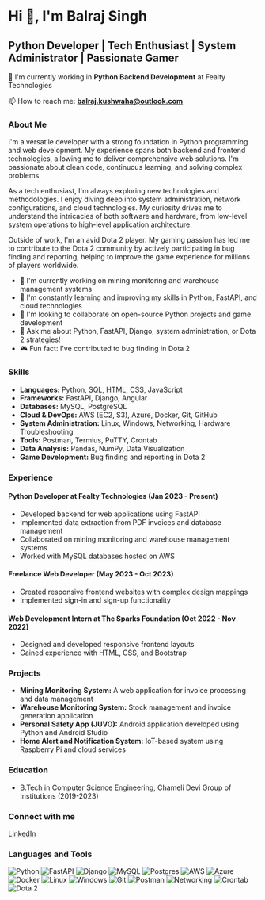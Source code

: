 # Hi 👋, I'm Balraj Singh

## Python Developer | Tech Enthusiast | System Administrator | Passionate Gamer

🌱 I'm currently working in **Python Backend Development** at Fealty Technologies

📫 How to reach me: **balraj.kushwaha@outlook.com**

### About Me

I'm a versatile developer with a strong foundation in Python programming and web development. My experience spans both backend and frontend technologies, allowing me to deliver comprehensive web solutions. I'm passionate about clean code, continuous learning, and solving complex problems.

As a tech enthusiast, I'm always exploring new technologies and methodologies. I enjoy diving deep into system administration, network configurations, and cloud technologies. My curiosity drives me to understand the intricacies of both software and hardware, from low-level system operations to high-level application architecture.

Outside of work, I'm an avid Dota 2 player. My gaming passion has led me to contribute to the Dota 2 community by actively participating in bug finding and reporting, helping to improve the game experience for millions of players worldwide.

- 🔭 I'm currently working on mining monitoring and warehouse management systems
- 🌱 I'm constantly learning and improving my skills in Python, FastAPI, and cloud technologies
- 👯 I'm looking to collaborate on open-source Python projects and game development
- 💬 Ask me about Python, FastAPI, Django, system administration, or Dota 2 strategies!
- 🎮 Fun fact: I've contributed to bug finding in Dota 2

### Skills

- **Languages:** Python, SQL, HTML, CSS, JavaScript
- **Frameworks:** FastAPI, Django, Angular
- **Databases:** MySQL, PostgreSQL
- **Cloud & DevOps:** AWS (EC2, S3), Azure, Docker, Git, GitHub
- **System Administration:** Linux, Windows, Networking, Hardware Troubleshooting
- **Tools:** Postman, Termius, PuTTY, Crontab
- **Data Analysis:** Pandas, NumPy, Data Visualization
- **Game Development:** Bug finding and reporting in Dota 2

### Experience

#### Python Developer at Fealty Technologies (Jan 2023 - Present)
- Developed backend for web applications using FastAPI
- Implemented data extraction from PDF invoices and database management
- Collaborated on mining monitoring and warehouse management systems
- Worked with MySQL databases hosted on AWS

#### Freelance Web Developer (May 2023 - Oct 2023)
- Created responsive frontend websites with complex design mappings
- Implemented sign-in and sign-up functionality

#### Web Development Intern at The Sparks Foundation (Oct 2022 - Nov 2022)
- Designed and developed responsive frontend layouts
- Gained experience with HTML, CSS, and Bootstrap

### Projects

- **Mining Monitoring System:** A web application for invoice processing and data management
- **Warehouse Monitoring System:** Stock management and invoice generation application
- **Personal Safety App (JUVO):** Android application developed using Python and Android Studio
- **Home Alert and Notification System:** IoT-based system using Raspberry Pi and cloud services

### Education

- B.Tech in Computer Science Engineering, Chameli Devi Group of Institutions (2019-2023)

### Connect with me

[LinkedIn](https://www.linkedin.com/in/balraj-singh-kushwaha-a5009714b/)

### Languages and Tools

![Python](https://img.shields.io/badge/python-3670A0?style=for-the-badge&logo=python&logoColor=ffdd54)
![FastAPI](https://img.shields.io/badge/FastAPI-005571?style=for-the-badge&logo=fastapi)
![Django](https://img.shields.io/badge/django-%23092E20.svg?style=for-the-badge&logo=django&logoColor=white)
![MySQL](https://img.shields.io/badge/mysql-%2300f.svg?style=for-the-badge&logo=mysql&logoColor=white)
![Postgres](https://img.shields.io/badge/postgres-%23316192.svg?style=for-the-badge&logo=postgresql&logoColor=white)
![AWS](https://img.shields.io/badge/AWS-%23FF9900.svg?style=for-the-badge&logo=amazon-aws&logoColor=white)
![Azure](https://img.shields.io/badge/azure-%230072C6.svg?style=for-the-badge&logo=microsoftazure&logoColor=white)
![Docker](https://img.shields.io/badge/docker-%230db7ed.svg?style=for-the-badge&logo=docker&logoColor=white)
![Linux](https://img.shields.io/badge/Linux-FCC624?style=for-the-badge&logo=linux&logoColor=black)
![Windows](https://img.shields.io/badge/Windows-0078D6?style=for-the-badge&logo=windows&logoColor=white)
![Git](https://img.shields.io/badge/git-%23F05033.svg?style=for-the-badge&logo=git&logoColor=white)
![Postman](https://img.shields.io/badge/Postman-FF6C37?style=for-the-badge&logo=postman&logoColor=white)
![Networking](https://img.shields.io/badge/Networking-00979D?style=for-the-badge&logo=cisco&logoColor=white)
![Crontab](https://img.shields.io/badge/Crontab-4EAA25?style=for-the-badge&logo=gnu-bash&logoColor=white)
![Dota 2](https://img.shields.io/badge/Dota%202-CD2640?style=for-the-badge&logo=dota2&logoColor=white)
